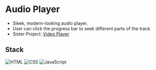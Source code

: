 # Audio Player

* Sleek, modern-looking audio player.
* User can click the progress bar to seek different parts of the track.
* Sister Project: <a href='https://github.com/axon4zq/video-player' target='_blank'>Video Player</a>

## Stack

![HTML](https://img.shields.io/badge/-HTML-E34F26?style=flat-square&logo=html5&logoColor=white)
![CSS](https://img.shields.io/badge/-CSS-1572B6?style=flat-square&logo=css3)
![JavaScript](https://img.shields.io/badge/-JavaScript-F7DF1E?style=flat-square&logo=javascript&logoColor=black)